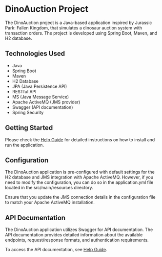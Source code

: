 # DinoAuction Project

The DinoAuction project is a Java-based application inspired by Jurassic Park: Fallen Kingdom,
that simulates a dinosaur auction system with transaction orders. The project is developed using Spring Boot, Maven, and H2 database.

## Technologies Used

- Java
- Spring Boot
- Maven
- H2 Database
- JPA (Java Persistence API)
- RESTful API
- MS (Java Message Service)
- Apache ActiveMQ (JMS provider)
- Swagger (API documentation)
- Spring Security

## Getting Started
Please check the [Help Guide](HELP.md) for detailed instructions on how to install and run the application.


## Configuration

The DinoAuction application is pre-configured with default settings for the H2 database and JMS integration with Apache ActiveMQ. 
However, if you need to modify the configuration, you can do so in the application.yml file located in the src/main/resources directory.

Ensure that you update the JMS connection details in the configuration file to match your Apache ActiveMQ installation.

## API Documentation

The DinoAuction application utilizes Swagger for API documentation. 
The API documentation provides detailed information about the available endpoints, request/response formats, and authentication requirements.

To access the API documentation, see [Help Guide](HELP.md).